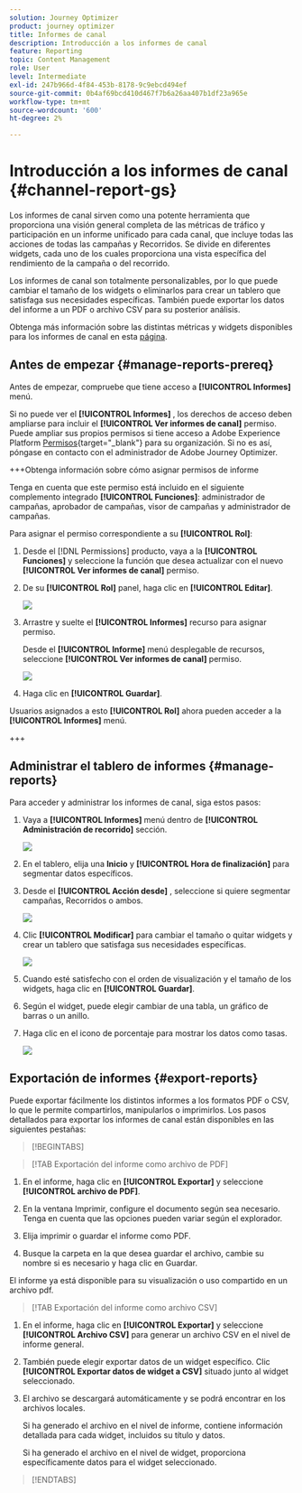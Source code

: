 ```yaml
---
solution: Journey Optimizer
product: journey optimizer
title: Informes de canal
description: Introducción a los informes de canal
feature: Reporting
topic: Content Management
role: User
level: Intermediate
exl-id: 247b966d-4f84-453b-8178-9c9ebcd494ef
source-git-commit: 0b4af69bcd410d467f7b6a26aa407b1df23a965e
workflow-type: tm+mt
source-wordcount: '600'
ht-degree: 2%

---
```


# Introducción a los informes de canal {#channel-report-gs}

Los informes de canal sirven como una potente herramienta que proporciona una visión general completa de las métricas de tráfico y participación en un informe unificado para cada canal, que incluye todas las acciones de todas las campañas y Recorridos. Se divide en diferentes widgets, cada uno de los cuales proporciona una vista específica del rendimiento de la campaña o del recorrido.

Los informes de canal son totalmente personalizables, por lo que puede cambiar el tamaño de los widgets o eliminarlos para crear un tablero que satisfaga sus necesidades específicas. También puede exportar los datos del informe a un PDF o archivo CSV para su posterior análisis.

Obtenga más información sobre las distintas métricas y widgets disponibles para los informes de canal en esta [página](channel-report.md).

## Antes de empezar {#manage-reports-prereq}

Antes de empezar, compruebe que tiene acceso a **[!UICONTROL Informes]** menú.

Si no puede ver el **[!UICONTROL Informes]** , los derechos de acceso deben ampliarse para incluir el **[!UICONTROL Ver informes de canal]** permiso. Puede ampliar sus propios permisos si tiene acceso a Adobe Experience Platform [Permisos](https://experienceleague.adobe.com/docs/experience-platform/access-control/home.html?lang=es){target="_blank"} para su organización. Si no es así, póngase en contacto con el administrador de Adobe Journey Optimizer.

+++Obtenga información sobre cómo asignar permisos de informe

Tenga en cuenta que este permiso está incluido en el siguiente complemento integrado **[!UICONTROL Funciones]**: administrador de campañas, aprobador de campañas, visor de campañas y administrador de campañas.

Para asignar el permiso correspondiente a su **[!UICONTROL Rol]**:

1. Desde el [!DNL Permissions] producto, vaya a la **[!UICONTROL Funciones]** y seleccione la función que desea actualizar con el nuevo **[!UICONTROL Ver informes de canal]** permiso.

1. De su **[!UICONTROL Rol]** panel, haga clic en **[!UICONTROL Editar]**.

   ![](assets/channel_permission_1.png)

1. Arrastre y suelte el **[!UICONTROL Informes]** recurso para asignar permiso.

   Desde el **[!UICONTROL Informe]** menú desplegable de recursos, seleccione **[!UICONTROL Ver informes de canal]** permiso.

   ![](assets/channel_permission_2.png)

1. Haga clic en **[!UICONTROL Guardar]**.

Usuarios asignados a esto **[!UICONTROL Rol]** ahora pueden acceder a la **[!UICONTROL Informes]** menú.

+++

## Administrar el tablero de informes {#manage-reports}

Para acceder y administrar los informes de canal, siga estos pasos:

1. Vaya a **[!UICONTROL Informes]** menú dentro de **[!UICONTROL Administración de recorrido]** sección.

   ![](assets/channel_report_1.png)

1. En el tablero, elija una **Inicio** y **[!UICONTROL Hora de finalización]** para segmentar datos específicos.

1. Desde el **[!UICONTROL Acción desde]** , seleccione si quiere segmentar campañas, Recorridos o ambos.

   ![](assets/channel_report_2.png)

1. Clic **[!UICONTROL Modificar]** para cambiar el tamaño o quitar widgets y crear un tablero que satisfaga sus necesidades específicas.

   ![](assets/channel_report_3.png)

1. Cuando esté satisfecho con el orden de visualización y el tamaño de los widgets, haga clic en **[!UICONTROL Guardar]**.

1. Según el widget, puede elegir cambiar de una tabla, un gráfico de barras o un anillo.

1. Haga clic en el icono de porcentaje para mostrar los datos como tasas.

   ![](assets/channel_report_4.png)

## Exportación de informes {#export-reports}

Puede exportar fácilmente los distintos informes a los formatos PDF o CSV, lo que le permite compartirlos, manipularlos o imprimirlos. Los pasos detallados para exportar los informes de canal están disponibles en las siguientes pestañas:

>[!BEGINTABS]

>[!TAB Exportación del informe como archivo de PDF]

1. En el informe, haga clic en **[!UICONTROL Exportar]** y seleccione **[!UICONTROL archivo de PDF]**.

1. En la ventana Imprimir, configure el documento según sea necesario. Tenga en cuenta que las opciones pueden variar según el explorador.

1. Elija imprimir o guardar el informe como PDF.

1. Busque la carpeta en la que desea guardar el archivo, cambie su nombre si es necesario y haga clic en Guardar.

El informe ya está disponible para su visualización o uso compartido en un archivo pdf.

>[!TAB Exportación del informe como archivo CSV]

1. En el informe, haga clic en **[!UICONTROL Exportar]** y seleccione **[!UICONTROL Archivo CSV]** para generar un archivo CSV en el nivel de informe general.

1. También puede elegir exportar datos de un widget específico. Clic **[!UICONTROL Exportar datos de widget a CSV]** situado junto al widget seleccionado.

1. El archivo se descargará automáticamente y se podrá encontrar en los archivos locales.

   Si ha generado el archivo en el nivel de informe, contiene información detallada para cada widget, incluidos su título y datos.

   Si ha generado el archivo en el nivel de widget, proporciona específicamente datos para el widget seleccionado.

>[!ENDTABS]
